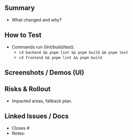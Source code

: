 ## Summary

- What changed and why?

## How to Test

- Commands run (lint/build/test):
  - `cd backend && pnpm lint && pnpm build && pnpm test`
  - `cd frontend && pnpm lint && pnpm build`

## Screenshots / Demos (UI)

## Risks & Rollout

- Impacted areas, fallback plan.

## Linked Issues / Docs

- Closes #
- Notes:
